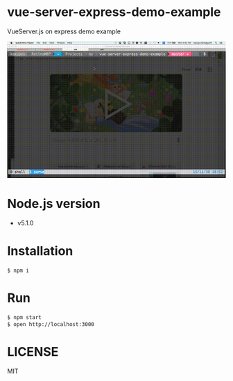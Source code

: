 # vue-server-express-demo-example

VueServer.js on express demo example

![VueServer.js on express demo example](./demo.gif)

# Node.js version
- v5.1.0

# Installation

```shell
$ npm i
```

# Run

```shell
$ npm start
$ open http://localhost:3000
```

# LICENSE
MIT
